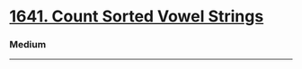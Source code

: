 # [1641. Count Sorted Vowel Strings](https://leetcode.com/problems/count-sorted-vowel-strings/)
### Medium
---
